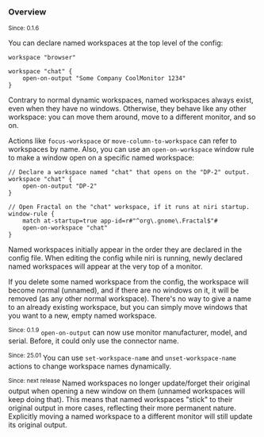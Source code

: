 ### Overview

<sup>Since: 0.1.6</sup>

You can declare named workspaces at the top level of the config:

```kdl
workspace "browser"

workspace "chat" {
    open-on-output "Some Company CoolMonitor 1234"
}
```

Contrary to normal dynamic workspaces, named workspaces always exist, even when they have no windows.
Otherwise, they behave like any other workspace: you can move them around, move to a different monitor, and so on.

Actions like `focus-workspace` or `move-column-to-workspace` can refer to workspaces by name.
Also, you can use an `open-on-workspace` window rule to make a window open on a specific named workspace:

```kdl
// Declare a workspace named "chat" that opens on the "DP-2" output.
workspace "chat" {
    open-on-output "DP-2"
}

// Open Fractal on the "chat" workspace, if it runs at niri startup.
window-rule {
    match at-startup=true app-id=r#"^org\.gnome\.Fractal$"#
    open-on-workspace "chat"
}
```

Named workspaces initially appear in the order they are declared in the config file.
When editing the config while niri is running, newly declared named workspaces will appear at the very top of a monitor.

If you delete some named workspace from the config, the workspace will become normal (unnamed), and if there are no windows on it, it will be removed (as any other normal workspace).
There's no way to give a name to an already existing workspace, but you can simply move windows that you want to a new, empty named workspace.

<sup>Since: 0.1.9</sup> `open-on-output` can now use monitor manufacturer, model, and serial.
Before, it could only use the connector name.

<sup>Since: 25.01</sup> You can use `set-workspace-name` and `unset-workspace-name` actions to change workspace names dynamically.

<sup>Since: next release</sup> Named workspaces no longer update/forget their original output when opening a new window on them (unnamed workspaces will keep doing that).
This means that named workspaces "stick" to their original output in more cases, reflecting their more permanent nature.
Explicitly moving a named workspace to a different monitor will still update its original output.
